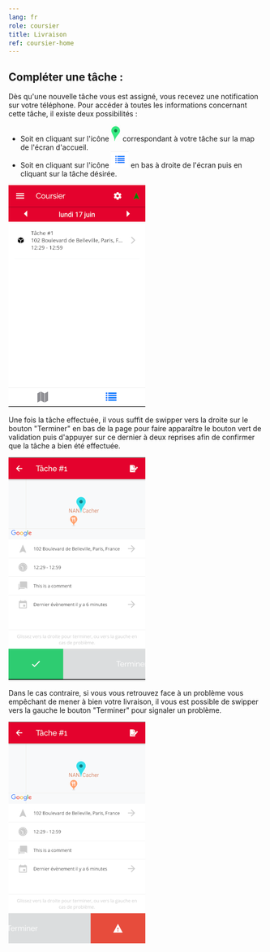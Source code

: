 ```yaml
---
lang: fr
role: coursier
title: Livraison
ref: coursier-home
---
```


## Compléter une tâche :

Dès qu'une nouvelle tâche vous est assigné, vous recevez une notification sur votre téléphone.
Pour accéder à toutes les informations concernant cette tâche, il existe deux possibilités :

- Soit en cliquant sur l'icône ![Position tâche](/assets/images/geoloc_icone.png) correspondant à votre tâche sur la map de l'écran d'accueil.
- Soit en cliquant sur l'icône ![Liste de tâche](/assets/images/list_icon.png) en bas à droite de l'écran puis en cliquant sur la tâche désirée.

![liste des tâches](/assets/images/task_list_fr.png)

Une fois la tâche effectuée, il vous suffit de swipper vers la droite sur le bouton "Terminer" en bas de la page pour faire apparaître le bouton vert de validation puis d'appuyer sur ce dernier à deux reprises afin de confirmer que la tâche a bien été effectuée.

![Validation de tâche](/assets/images/task_validation_fr.png)

Dans le cas contraire, si vous vous retrouvez face à un problème vous empêchant de mener à bien votre livraison, il vous est possible de swipper vers la gauche le bouton  "Terminer" pour signaler un problème.

![Signaler un problème](/assets/images/task_issue_fr.png)
